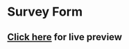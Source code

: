 # Survey Form

## [Click here](https://rishavpandey.com/FreeCodeCamp-Projects/01-responsive-web-design-projects/2-Survey-Form/) for live preview
